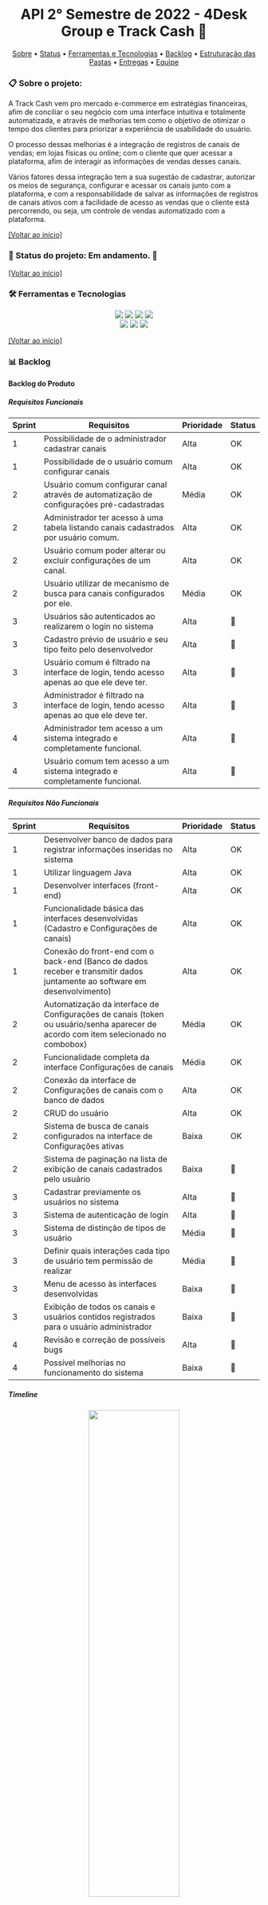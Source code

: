 <br id="inicio">

<h1 align="center">API 2° Semestre de 2022 - 4Desk Group e Track Cash 💼</h1>

 <p align="center">
     <a href="#sobre">Sobre</a> • 
     <a href="#status">Status</a> •
     <a href="#techtools">Ferramentas e Tecnologias</a> • 
     <a href="#backlog">Backlog</a> •
     <a href="#estrutura-pastas">Estruturação das Pastas</a> • 
     <a href="#entregas">Entregas</a> • 
     <a href="#equipe">Equipe</a> 
</p>

<span id="sobre">

### 📋 Sobre o projeto:
<p>A Track Cash vem pro mercado e-commerce em estratégias financeiras, afim de conciliar o seu negócio com uma interface intuitiva e totalmente automatizada, e através de melhorias tem como o objetivo de otimizar o tempo dos clientes para priorizar a experiência de usabilidade do usuário.</p>
<p>O processo dessas melhorias é a integração de registros de canais de vendas; em lojas físicas ou online; com o cliente que quer acessar a plataforma, afim de interagir as informações de vendas desses canais.</p>
<p>Vários fatores dessa integração tem a sua sugestão de cadastrar, autorizar os meios de segurança, configurar e acessar os canais junto com a plataforma, e com a responsabilidade de salvar as informações de registros de canais ativos com a facilidade de acesso as vendas que o cliente está percorrendo, ou seja, um controle de vendas automatizado com a plataforma.</p>
 
<a href="#inicio">[Voltar ao início]</a>

 
 <span id="status">

 ### :bookmark_tabs: Status do projeto:  Em andamento. :construction:	
  
 <a href="#inicio">[Voltar ao início]</a>

<span id="techtools">
 
 ### :hammer_and_wrench: Ferramentas e Tecnologias
 
 <p align="center">
    <img src="https://img.shields.io/badge/Slack-292A2D?style=for-the-badge&logo=slack&logoColor=54C5CE"/> 
    <img src="https://img.shields.io/badge/Discord-292A2D?style=for-the-badge&logo=discord&logoColor=54C5CE"/> 
    <img src="https://img.shields.io/badge/Trello-292A2D?style=for-the-badge&logo=trello&logoColor=54C5CE"/> 
    <img src="https://img.shields.io/badge/Figma-292A2D?style=for-the-badge&logo=figma&logoColor=54C5CE"/> 
    <br>
    <img src="https://img.shields.io/badge/Java-292A2D?style=for-the-badge&logo=java&logoColor=54C5CE" />
    <img src="https://img.shields.io/badge/NetBeans-292A2D?style=for-the-badge&logo=netbeans&logoColor=54C5CE"/> 
    <img src="https://img.shields.io/badge/MySQL-292A2D?style=for-the-badge&logo=mysql&logoColor=54C5CE"/>
</p>
  
<a href="#inicio">[Voltar ao início]</a>
  
<span id="backlog"> 

### :bar_chart: Backlog
 
#### Backlog do Produto
 
##### Requisitos Funcionais
 Sprint | Requisitos | Prioridade | Status 
--------|------------|------------|--------
1 |	Possibilidade de o administrador cadastrar canais |	Alta |	OK
1	| Possibilidade de o usuário comum configurar canais |	Alta	| OK
2	| Usuário comum configurar canal através de automatização de configurações pré-cadastradas	| Média	|	OK		
2	| Administrador ter acesso à uma tabela listando canais cadastrados por usuário comum. |	Alta	|	OK		
2	| Usuário comum poder alterar ou excluir configurações de um canal. |	Alta |	OK		
2	| Usuário utilizar de mecanismo de busca para canais configurados por ele.	| Média |	OK			
3	| Usuários são autenticados ao realizarem o login no sistema	| Alta |	:black_square_button:			
3	| Cadastro prévio de usuário e seu tipo feito pelo desenvolvedor	| Alta |	:black_square_button:		
3	| Usuário comum é filtrado na interface de login, tendo acesso apenas ao que ele deve ter. |	Alta |	:black_square_button:			
3	| Administrador é filtrado na interface de login, tendo acesso apenas ao que ele deve ter. |	Alta |	:black_square_button:			
4	| Administrador tem acesso a um sistema integrado e completamente funcional.	| Alta |	:black_square_button:		
4 |	Usuário comum tem acesso a um sistema integrado e completamente funcional.|	Alta |	:black_square_button:			


##### Requisitos Não Funcionais
 Sprint | Requisitos | Prioridade | Status 
--------|------------|------------|--------
1	| Desenvolver banco de dados para registrar informações inseridas no sistema	| Alta |	OK
1 |	Utilizar linguagem Java	| Alta	| OK
1	| Desenvolver interfaces (front-end) |	Alta	| OK
1	| Funcionalidade básica das interfaces desenvolvidas (Cadastro e Configurações de canais)	| Alta |	OK
1	| Conexão do front-end com o back-end (Banco de dados receber e transmitir dados juntamente ao software em desenvolvimento) |	Alta |	OK
2	| Automatização da interface de Configurações de canais (token ou usuário/senha aparecer de acordo com item selecionado no combobox) |	Média |	OK	
2	| Funcionalidade completa da interface Configurações de canais	| Média |	OK
2	| Conexão da interface de Configurações de canais com o banco de dados |	Alta	|	OK
2	| CRUD do usuário	| Alta |	OK
2	| Sistema de busca de canais configurados na interface de Configurações ativas	| Baixa	|	OK
2	| Sistema de paginação na lista de exibição de canais cadastrados pelo usuário	| Baixa	|	:black_square_button:	
3	| Cadastrar previamente os usuários no sistema	| Alta |		:black_square_button:	
3	| Sistema de autenticação de login	| Alta	|	:black_square_button:	
3	| Sistema de distinção de tipos de usuário	| Média |	:black_square_button:	 	
3	| Definir quais interações cada tipo de usuário tem permissão de realizar	| Média |	:black_square_button:	
3	| Menu de acesso às interfaces desenvolvidas |	Baixa | :black_square_button:			
3	| Exibição de todos os canais e usuários contidos registrados para o usuário administrador	| Baixa | :black_square_button:			
4	| Revisão e correção de possíveis bugs	| Alta |	:black_square_button:	
4	| Possível melhorias no funcionamento do sistema	| Baixa | :black_square_button:			

##### Timeline
<div align='center'>
    <img src='https://github.com/4DeskGroup/API-2022.2/blob/main/doc/geral/timeline%20geral.png' width='60%' height='50%'>
</div>
 
<a href="#inicio">[Voltar ao início]</a> 
 
<span id="estrutura-pastas">
 
### :clipboard: Estruturação das pastas
```bash
├───doc
│   ├───geral
│   ├───sprint 1
│   │   ├───backlog
│   │   ├───burndown
│   │   ├───database
│   │   ├───gifs
│   │   ├───timeline
│   │   ├───user stories
│   │   ├───wireframe
│   ├───sprint 2
│       ├───backlog
│       ├───burndown
│       ├───database
│       ├───gifs
│       ├───timeline
│       ├───user stories
│       ├───wireframe
└───Api_TrackCash
    ├───Banco de Dados
    └───Project4Desk
```
 
<a href="#inicio">[Voltar ao início]</a>
 
<span id="entregas">

### :dart: Entregas

Sprint ID | Data | Tag | Vídeo | Status
----------|------|-----|-------|--------
#1 | 29.08.2022 - 18.09.2022 | <a href="https://github.com/4DeskGroup/API-2022.2/releases/tag/%23Sprint1">Aqui</a> | :stop_sign: | :heavy_check_mark:
#2 | 19.09.2022 - 09.10.2022 | :construction: | :stop_sign: | :black_square_button:
#3 | 13.10.2022 - 06.11.2022 | :construction: | :construction: | :black_square_button:
#4 | 07.11.2022 - 27.11.2022 | :construction: | :construction: | :black_square_button:

 
<a href="#inicio">[Voltar ao início]</a>

<span id="equipe">

### :busts_in_silhouette: Equipe:
Função | Nome | GitHub & LinkedIn
-------|------|-------------------
Scrum Master | Stefanie Heinrich| [<img src="https://img.shields.io/badge/github%20-%23121011.svg?&style=for-the-badge&logo=github&logoColor=54C5CE&color=292A2D"/>](https://github.com/ste-fa-nie)
Product Owner | Carlos Berghahn | [<img src="https://img.shields.io/badge/github%20-%23121011.svg?&style=for-the-badge&logo=github&logoColor=54C5CE&color=292A2D"/>](https://github.com/CarlosKB) [<img src="https://img.shields.io/badge/linkedin-%230077B5.svg?&style=for-the-badge&logo=linkedin&logoColor=54C5CE&color=292A2D" />](https://www.linkedin.com/in/carlos-kau%C3%A3-berg-56164b250)
Dev Team | Diane Moreno | [<img src="https://img.shields.io/badge/github%20-%23121011.svg?&style=for-the-badge&logo=github&logoColor=54C5CE&color=292A2D"/>](https://github.com/Diane-Moreno) [<img src="https://img.shields.io/badge/linkedin-%230077B5.svg?&style=for-the-badge&logo=linkedin&logoColor=54C5CE&color=292A2D" />](https://www.linkedin.com/in/diane-alves-38b6761ba/)
Dev Team | Laiza Truyts | [<img src="https://img.shields.io/badge/github%20-%23121011.svg?&style=for-the-badge&logo=github&logoColor=54C5CE&color=292A2D"/>](https://github.com/LaizaCristina) [<img src="https://img.shields.io/badge/linkedin-%230077B5.svg?&style=for-the-badge&logo=linkedin&logoColor=54C5CE&color=292A2D" />](https://www.linkedin.com/in/laiza-cristina-machado-zaic-truyts-42a695231/)
Dev Team | Pedro Farias | [<img src="https://img.shields.io/badge/github%20-%23121011.svg?&style=for-the-badge&logo=github&logoColor=54C5CE&color=292A2D"/>](https://github.com/Sunan16) [<img src="https://img.shields.io/badge/linkedin-%230077B5.svg?&style=for-the-badge&logo=linkedin&logoColor=54C5CE&color=292A2D" />](https://www.linkedin.com/in/pedro-sunandev/)
Dev Team | Raynara dos Santos | [<img src="https://img.shields.io/badge/github%20-%23121011.svg?&style=for-the-badge&logo=github&logoColor=54C5CE&color=292A2D"/>](https://github.com/raynaranasc)
Dev Team | Rodrigo de Andrade | [<img src="https://img.shields.io/badge/github%20-%23121011.svg?&style=for-the-badge&logo=github&logoColor=54C5CE&color=292A2D"/>](https://github.com/RodrigodeAndrade90) [<img src="https://img.shields.io/badge/linkedin-%230077B5.svg?&style=for-the-badge&logo=linkedin&logoColor=54C5CE&color=292A2D" />](https://www.linkedin.com/in/rodrigo-de-andrade-a34605104/)
 

> Instituição: Fatec São José dos Campos - Prof. Jessen Vidal
> 
> Curso: Análise e Desenvolvimento de Sistemas / 2º Semestre
 
<a href="#inicio">[Voltar ao início]</a>
